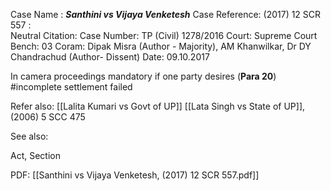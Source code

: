 Case Name : ***Santhini vs Vijaya Venketesh***
Case Reference: (2017) 12 SCR 557 :  
Neutral Citation:
Case Number: TP (Civil) 1278/2016
Court: Supreme Court
Bench: 03
Coram: Dipak Misra (Author - Majority), AM Khanwilkar, Dr DY Chandrachud (Author- Dissent)
Date: 09.10.2017

In camera proceedings mandatory if one party desires (**Para 20**) #incomplete 
settlement failed

Refer also:
[[Lalita Kumari vs Govt of UP]]
[[Lata Singh vs State of UP]], (2006) 5 SCC 475

See also:
 
Act, Section

PDF:
[[Santhini vs Vijaya Venketesh, (2017) 12 SCR 557.pdf]]